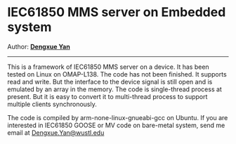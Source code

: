 # IEC61850 MMS server on Embedded system
Author: **[Dengxue Yan](https://sites.google.com/site/ydengxue/)**
****

This is a framework of IEC61850 MMS server on a device. It has been tested on Linux on OMAP-L138. The code has not been finished. It supports read and write. But the interface to the device signal is still open and is emulated by an array in the memory. The code is single-thread process at present. But it is easy to convert it to multi-thread process to support multiple clients synchronously.
 
The code is compiled by arm-none-linux-gnueabi-gcc on Ubuntu. If you are interested in IEC61850 GOOSE or MV code on bare-metal system, send me email at Dengxue.Yan@wustl.edu